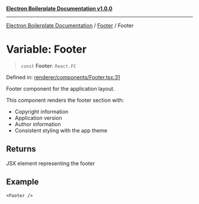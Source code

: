 [**Electron Boilerplate Documentation v1.0.0**](../../README.md)

---

[Electron Boilerplate Documentation](../../modules.md) / [Footer](../README.md) / Footer

# Variable: Footer

> `const` **Footer**: `React.FC`

Defined in: [renderer/components/Footer.tsx:31](https://github.com/wijnand-gritter/electron-boilerplate/blob/c2867786d8264971474ef9a0d9cc5a8943053f07/src/renderer/components/Footer.tsx#L31)

Footer component for the application layout.

This component renders the footer section with:

- Copyright information
- Application version
- Author information
- Consistent styling with the app theme

## Returns

JSX element representing the footer

## Example

```tsx
<Footer />
```
